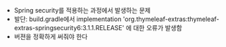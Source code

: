 - Spring security를 적용하는 과정에서 발생하는 문제
- 발단: build.gradle에서 implementation 'org.thymeleaf-extras:thymeleaf-extras-springsecurity6:3.1.1.RELEASE'
에 대한 오류가 발생함
- 버젼을 정확하게 써줘야 한다

